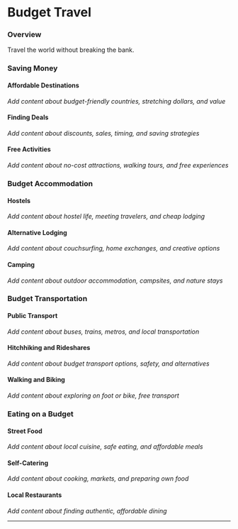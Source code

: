 # Budget Travel

### Overview

Travel the world without breaking the bank.

### Saving Money

#### Affordable Destinations
*Add content about budget-friendly countries, stretching dollars, and value*

#### Finding Deals
*Add content about discounts, sales, timing, and saving strategies*

#### Free Activities
*Add content about no-cost attractions, walking tours, and free experiences*

### Budget Accommodation

#### Hostels
*Add content about hostel life, meeting travelers, and cheap lodging*

#### Alternative Lodging
*Add content about couchsurfing, home exchanges, and creative options*

#### Camping
*Add content about outdoor accommodation, campsites, and nature stays*

### Budget Transportation

#### Public Transport
*Add content about buses, trains, metros, and local transportation*

#### Hitchhiking and Rideshares
*Add content about budget transport options, safety, and alternatives*

#### Walking and Biking
*Add content about exploring on foot or bike, free transport*

### Eating on a Budget

#### Street Food
*Add content about local cuisine, safe eating, and affordable meals*

#### Self-Catering
*Add content about cooking, markets, and preparing own food*

#### Local Restaurants
*Add content about finding authentic, affordable dining*

---
